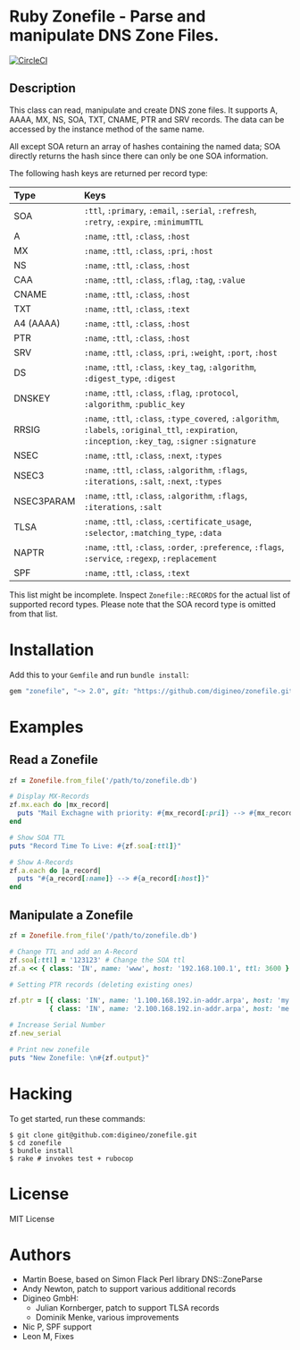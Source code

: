 # Ruby Zonefile - Parse and manipulate DNS Zone Files.

[![CircleCI](https://circleci.com/gh/digineo/zonefile.svg?style=svg)](https://circleci.com/gh/digineo/zonefile)

## Description

This class can read, manipulate and create DNS zone files. It
supports A, AAAA, MX, NS, SOA, TXT, CNAME, PTR and SRV records. The
data can be accessed by the instance method of the same name.

All except SOA return an array of hashes containing the named data;
SOA directly returns the hash since there can only be one SOA
information.

The following hash keys are returned per record type:

| Type | Keys |
|:-----|:-----|
| SOA        | `:ttl`, `:primary`, `:email`, `:serial`, `:refresh`, `:retry`, `:expire`, `:minimumTTL` |
| A          | `:name`, `:ttl`, `:class`, `:host` |
| MX         | `:name`, `:ttl`, `:class`, `:pri`, `:host` |
| NS         | `:name`, `:ttl`, `:class`, `:host` |
| CAA        | `:name`, `:ttl`, `:class`, `:flag`, `:tag`, `:value` |
| CNAME      | `:name`, `:ttl`, `:class`, `:host` |
| TXT        | `:name`, `:ttl`, `:class`, `:text` |
| A4 (AAAA)  | `:name`, `:ttl`, `:class`, `:host` |
| PTR        | `:name`, `:ttl`, `:class`, `:host` |
| SRV        | `:name`, `:ttl`, `:class`, `:pri`, `:weight`, `:port`, `:host` |
| DS         | `:name`, `:ttl`, `:class`, `:key_tag`, `:algorithm`, `:digest_type`, `:digest` |
| DNSKEY     | `:name`, `:ttl`, `:class`, `:flag`, `:protocol`, `:algorithm`, `:public_key` |
| RRSIG      | `:name`, `:ttl`, `:class`, `:type_covered`, `:algorithm`, `:labels`, `:original_ttl`, `:expiration`, `:inception`, `:key_tag`, `:signer` `:signature` |
| NSEC       | `:name`, `:ttl`, `:class`, `:next`, `:types` |
| NSEC3      | `:name`, `:ttl`, `:class`, `:algorithm`, `:flags`, `:iterations`, `:salt`, `:next`, `:types` |
| NSEC3PARAM | `:name`, `:ttl`, `:class`, `:algorithm`, `:flags`, `:iterations`, `:salt` |
| TLSA       | `:name`, `:ttl`, `:class`, `:certificate_usage`, `:selector`, `:matching_type`, `:data` |
| NAPTR      | `:name`, `:ttl`, `:class`, `:order`, `:preference`, `:flags`, `:service`, `:regexp`, `:replacement` |
| SPF        | `:name`, `:ttl`, `:class`, `:text` |

This list might be incomplete. Inspect `Zonefile::RECORDS` for the actual
list of supported record types. Please note that the SOA record type is
omitted from that list.


# Installation

Add this to your `Gemfile` and run `bundle install`:

```ruby
gem "zonefile", "~> 2.0", git: "https://github.com/digineo/zonefile.git"
```


# Examples

## Read a Zonefile

```ruby
zf = Zonefile.from_file('/path/to/zonefile.db')

# Display MX-Records
zf.mx.each do |mx_record|
  puts "Mail Exchagne with priority: #{mx_record[:pri]} --> #{mx_record[:host]}"
end

# Show SOA TTL
puts "Record Time To Live: #{zf.soa[:ttl]}"

# Show A-Records
zf.a.each do |a_record|
  puts "#{a_record[:name]} --> #{a_record[:host]}"
end
```

## Manipulate a Zonefile

```ruby
zf = Zonefile.from_file('/path/to/zonefile.db')

# Change TTL and add an A-Record
zf.soa[:ttl] = '123123' # Change the SOA ttl
zf.a << { class: 'IN', name: 'www', host: '192.168.100.1', ttl: 3600 }  # add A-Record

# Setting PTR records (deleting existing ones)

zf.ptr = [{ class: 'IN', name: '1.100.168.192.in-addr.arpa', host: 'my.host.com' },
          { class: 'IN', name: '2.100.168.192.in-addr.arpa', host: 'me.host.com' }]

# Increase Serial Number
zf.new_serial

# Print new zonefile
puts "New Zonefile: \n#{zf.output}"
```

# Hacking

To get started, run these commands:

```console
$ git clone git@github.com:digineo/zonefile.git
$ cd zonefile
$ bundle install
$ rake # invokes test + rubocop
```

# License

MIT License

# Authors

- Martin Boese, based on Simon Flack Perl library DNS::ZoneParse
- Andy Newton, patch to support various additional records
- Digineo GmbH:
  - Julian Kornberger, patch to support TLSA records
  - Dominik Menke, various improvements
- Nic P, SPF support
- Leon M, Fixes
